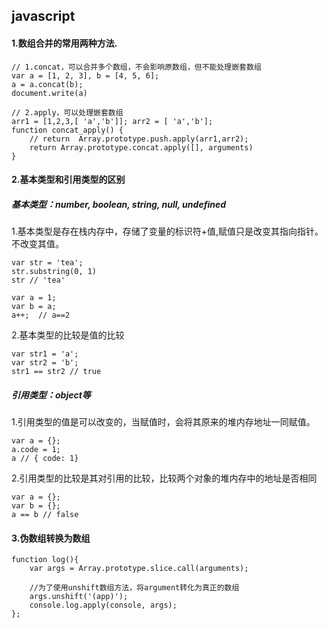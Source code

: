 ## javascript
#### 1.数组合并的常用两种方法.
```
// 1.concat，可以合并多个数组，不会影响原数组，但不能处理嵌套数组
var a = [1, 2, 3], b = [4, 5, 6];
a = a.concat(b);
document.write(a)

// 2.apply，可以处理嵌套数组
arr1 = [1,2,3,[ 'a','b']]; arr2 = [ 'a','b'];
function concat_apply() {
	// return  Array.prototype.push.apply(arr1,arr2);
	return Array.prototype.concat.apply([], arguments)
}
```
#### 2.基本类型和引用类型的区别
##### 基本类型：number, boolean, string, null, undefined
1.基本类型是存在栈内存中，存储了变量的标识符+值,赋值只是改变其指向指针。不改变其值。
```
var str = 'tea';
str.substring(0, 1)
str // 'tea'

var a = 1;
var b = a;
a++;  // a==2
```
2.基本类型的比较是值的比较
```
var str1 = 'a';
var str2 = 'b';
str1 == str2 // true
```

##### 引用类型：object等
1.引用类型的值是可以改变的，当赋值时，会将其原来的堆内存地址一同赋值。
```
var a = {};
a.code = 1;
a // { code: 1}
```

2.引用类型的比较是其对引用的比较，比较两个对象的堆内存中的地址是否相同
```
var a = {};
var b = {};
a == b // false
```

#### 3.伪数组转换为数组
```
function log(){
	var args = Array.prototype.slice.call(arguments);

	//为了使用unshift数组方法，将argument转化为真正的数组
	args.unshift('(app)');
	console.log.apply(console, args);
};
```















